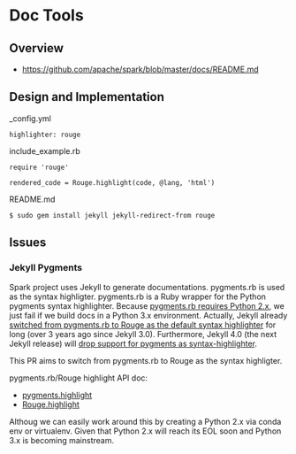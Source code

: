# Doc Tools

## Overview
* https://github.com/apache/spark/blob/master/docs/README.md

## Design and Implementation
_config.yml

```
highlighter: rouge
```

include_example.rb

```
require 'rouge'

rendered_code = Rouge.highlight(code, @lang, 'html')
```

README.md

```
$ sudo gem install jekyll jekyll-redirect-from rouge
```

## Issues
### Jekyll Pygments
Spark project uses Jekyll to generate documentations. pygments.rb is used as the syntax highligter. pygments.rb is a Ruby wrapper for the Python pygments syntax highlighter. Because [pygments.rb requires Python 2.x](https://github.com/tmm1/pygments.rb/issues/152), we just fail if we build docs in a Python 3.x environment. Actually, Jekyll already [switched from pygments.rb to Rouge as the default syntax highlighter](https://github.com/jekyll/jekyll/pull/3323) for long (over 3 years ago since Jekyll 3.0). Furthermore, Jekyll 4.0 (the next Jekyll release) will [drop support for pygments as syntax-highlighter](https://github.com/jekyll/jekyll/pull/7118).

This PR aims to switch from pygments.rb to Rouge as the syntax highligter.

pygments.rb/Rouge highlight API doc:
* [pygments.highlight](http://pygments.org/docs/api/?highlight=highlight)
* [Rouge.highlight](https://www.rubydoc.info/gems/rouge/Rouge.highlight)

Althoug we can easily work around this by creating a Python 2.x via conda env or virtualenv. Given that Python 2.x will reach its EOL soon and Python 3.x is becoming mainstream.
